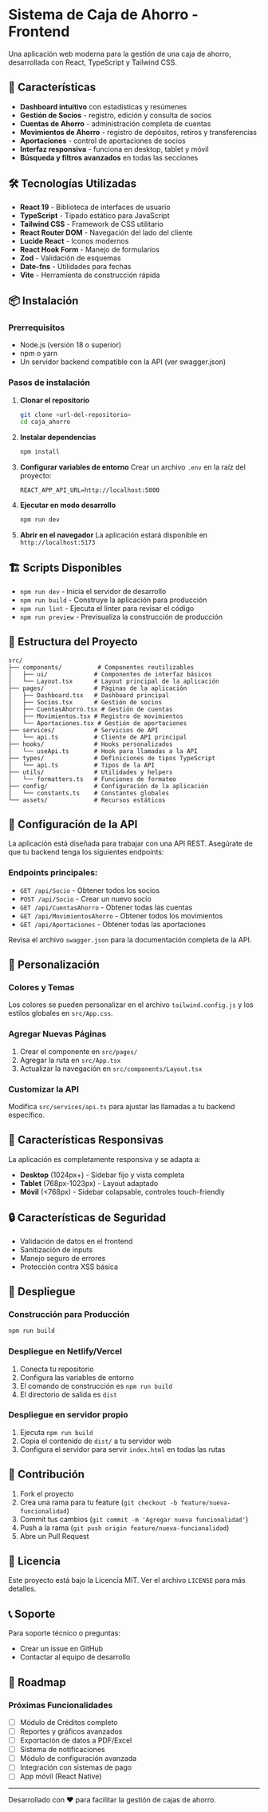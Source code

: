 # Sistema de Caja de Ahorro - Frontend

Una aplicación web moderna para la gestión de una caja de ahorro, desarrollada con React, TypeScript y Tailwind CSS.

## 🚀 Características

- **Dashboard intuitivo** con estadísticas y resúmenes
- **Gestión de Socios** - registro, edición y consulta de socios
- **Cuentas de Ahorro** - administración completa de cuentas
- **Movimientos de Ahorro** - registro de depósitos, retiros y transferencias
- **Aportaciones** - control de aportaciones de socios
- **Interfaz responsiva** - funciona en desktop, tablet y móvil
- **Búsqueda y filtros avanzados** en todas las secciones

## 🛠️ Tecnologías Utilizadas

- **React 19** - Biblioteca de interfaces de usuario
- **TypeScript** - Tipado estático para JavaScript
- **Tailwind CSS** - Framework de CSS utilitario
- **React Router DOM** - Navegación del lado del cliente
- **Lucide React** - Iconos modernos
- **React Hook Form** - Manejo de formularios
- **Zod** - Validación de esquemas
- **Date-fns** - Utilidades para fechas
- **Vite** - Herramienta de construcción rápida

## 📦 Instalación

### Prerrequisitos

- Node.js (versión 18 o superior)
- npm o yarn
- Un servidor backend compatible con la API (ver swagger.json)

### Pasos de instalación

1. **Clonar el repositorio**
   ```bash
   git clone <url-del-repositorio>
   cd caja_ahorro
   ```

2. **Instalar dependencias**
   ```bash
   npm install
   ```

3. **Configurar variables de entorno**
   Crear un archivo `.env` en la raíz del proyecto:
   ```env
   REACT_APP_API_URL=http://localhost:5000
   ```

4. **Ejecutar en modo desarrollo**
   ```bash
   npm run dev
   ```

5. **Abrir en el navegador**
   La aplicación estará disponible en `http://localhost:5173`

## 🏗️ Scripts Disponibles

- `npm run dev` - Inicia el servidor de desarrollo
- `npm run build` - Construye la aplicación para producción
- `npm run lint` - Ejecuta el linter para revisar el código
- `npm run preview` - Previsualiza la construcción de producción

## 📁 Estructura del Proyecto

```
src/
├── components/          # Componentes reutilizables
│   ├── ui/             # Componentes de interfaz básicos
│   └── Layout.tsx      # Layout principal de la aplicación
├── pages/              # Páginas de la aplicación
│   ├── Dashboard.tsx   # Dashboard principal
│   ├── Socios.tsx      # Gestión de socios
│   ├── CuentasAhorro.tsx # Gestión de cuentas
│   ├── Movimientos.tsx # Registro de movimientos
│   └── Aportaciones.tsx # Gestión de aportaciones
├── services/           # Servicios de API
│   └── api.ts          # Cliente de API principal
├── hooks/              # Hooks personalizados
│   └── useApi.ts       # Hook para llamadas a la API
├── types/              # Definiciones de tipos TypeScript
│   └── api.ts          # Tipos de la API
├── utils/              # Utilidades y helpers
│   └── formatters.ts   # Funciones de formateo
├── config/             # Configuración de la aplicación
│   └── constants.ts    # Constantes globales
└── assets/             # Recursos estáticos
```

## 🔧 Configuración de la API

La aplicación está diseñada para trabajar con una API REST. Asegúrate de que tu backend tenga los siguientes endpoints:

### Endpoints principales:
- `GET /api/Socio` - Obtener todos los socios
- `POST /api/Socio` - Crear un nuevo socio
- `GET /api/CuentasAhorro` - Obtener todas las cuentas
- `GET /api/MovimientosAhorro` - Obtener todos los movimientos
- `GET /api/Aportaciones` - Obtener todas las aportaciones

Revisa el archivo `swagger.json` para la documentación completa de la API.

## 🎨 Personalización

### Colores y Temas
Los colores se pueden personalizar en el archivo `tailwind.config.js` y los estilos globales en `src/App.css`.

### Agregar Nuevas Páginas
1. Crear el componente en `src/pages/`
2. Agregar la ruta en `src/App.tsx`
3. Actualizar la navegación en `src/components/Layout.tsx`

### Customizar la API
Modifica `src/services/api.ts` para ajustar las llamadas a tu backend específico.

## 📱 Características Responsivas

La aplicación es completamente responsiva y se adapta a:
- **Desktop** (1024px+) - Sidebar fijo y vista completa
- **Tablet** (768px-1023px) - Layout adaptado
- **Móvil** (<768px) - Sidebar colapsable, controles touch-friendly

## 🔒 Características de Seguridad

- Validación de datos en el frontend
- Sanitización de inputs
- Manejo seguro de errores
- Protección contra XSS básica

## 🚀 Despliegue

### Construcción para Producción
```bash
npm run build
```

### Despliegue en Netlify/Vercel
1. Conecta tu repositorio
2. Configura las variables de entorno
3. El comando de construcción es `npm run build`
4. El directorio de salida es `dist`

### Despliegue en servidor propio
1. Ejecuta `npm run build`
2. Copia el contenido de `dist/` a tu servidor web
3. Configura el servidor para servir `index.html` en todas las rutas

## 🤝 Contribución

1. Fork el proyecto
2. Crea una rama para tu feature (`git checkout -b feature/nueva-funcionalidad`)
3. Commit tus cambios (`git commit -m 'Agregar nueva funcionalidad'`)
4. Push a la rama (`git push origin feature/nueva-funcionalidad`)
5. Abre un Pull Request

## 📄 Licencia

Este proyecto está bajo la Licencia MIT. Ver el archivo `LICENSE` para más detalles.

## 📞 Soporte

Para soporte técnico o preguntas:
- Crear un issue en GitHub
- Contactar al equipo de desarrollo

## 🔄 Roadmap

### Próximas Funcionalidades
- [ ] Módulo de Créditos completo
- [ ] Reportes y gráficos avanzados
- [ ] Exportación de datos a PDF/Excel
- [ ] Sistema de notificaciones
- [ ] Módulo de configuración avanzada
- [ ] Integración con sistemas de pago
- [ ] App móvil (React Native)

---

Desarrollado con ❤️ para facilitar la gestión de cajas de ahorro.
